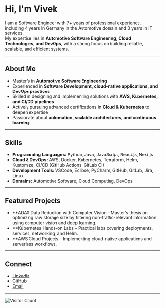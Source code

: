 # Hi, I'm Vivek

I am a Software Engineer with 7+ years of professional experience, including 4 years in Germany in the Automotive domain and 3 years in IT services.  
My expertise lies in **Automotive Software Engineering, Cloud Technologies, and DevOps**, with a strong focus on building reliable, scalable, and efficient systems.

---

## About Me
- Master's in **Automotive Software Engineering**  
- Experienced in **Software Development, cloud-native applications, and DevOps practices**  
- Skilled in designing and implementing solutions with **AWS, Kubernetes, and CI/CD pipelines**  
- Actively pursuing advanced certifications in **Cloud & Kubernetes** to deepen expertise  
- Passionate about **automation, scalable architectures, and continuous learning**  

---

## Skills
- **Programming Languages:** Python, Java, JavaScript, React.js, Next.js
- **Cloud & DevOps:** AWS, Docker, Kubernetes, Terraform, Helm, Kustomize, CI/CD (GitHub Actions, GitLab CI)  
- **Development Tools:** VSCode, Eclipse, PyCharm, GitHub, GitLab, Jira, Linux  
- **Domains:** Automotive Software, Cloud Computing, DevOps

---

## Featured Projects
- **ADAS Data Reduction with Computer Vision – Master’s thesis on optimizing raw storage size by filtering non-traffic-relevant information using computer vision and deep learning.  
- **Kubernetes Hands-on Labs – Practical labs covering deployments, services, networking, and Helm.  
- **AWS Cloud Projects – Implementing cloud-native applications and serverless workflows.  

---

## Connect
- [LinkedIn](https://www.linkedin.com/in/viveksubraveti)  
- [GitHub](https://github.com/viveksubraveti)  
- [Email](mailto:viveksubraveti@gmail.com)  

---

![Visitor Count](https://komarev.com/ghpvc/?username=viveksubraveti&color=0e75b6&style=flat)
